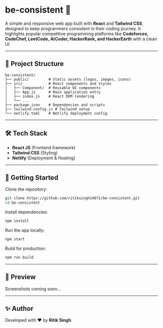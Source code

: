# be-consistent 🚀

A simple and responsive web app built with **React** and **Tailwind CSS**, designed to keep programmers consistent in their coding journey.
It highlights popular competitive programming platforms like **Codeforces, CodeChef, LeetCode, AtCoder, HackerRank, and HackerEarth** with a clean UI.

---

## 📂 Project Structure

```
be-consistent/
├── public/         # Static assets (logos, images, icons)
├── src/            # React components and styles
│   ├── Component/  # Reusable UI components
│   ├── App.js      # Main application entry
│   ├── index.js    # React DOM rendering
│   └── ...         
├── package.json    # Dependencies and scripts
├── tailwind.config.js # Tailwind setup
└── netlify.toml    # Netlify deployment config
```

---

## 🛠️ Tech Stack

* **React JS** (Frontend framework)
* **Tailwind CSS** (Styling)
* **Netlify** (Deployment & Hosting)

---

## 🚀 Getting Started

Clone the repository:

```bash
git clone https://github.com/ritiksingh14671/be-consistent.git
cd be-consistent
```

Install dependencies:

```bash
npm install
```

Run the app locally:

```bash
npm start
```

Build for production:

```bash
npm run build
```

---

## 📸 Preview

Screenshots coming soon...

---

## ✨ Author

Developed with ❤️ by **Ritik Singh**.
